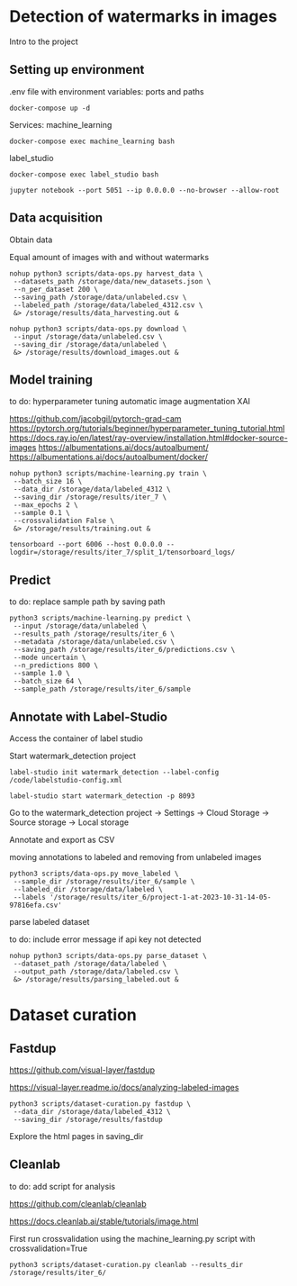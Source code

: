 # Detection of watermarks in images

Intro to the project




## Setting up environment

.env file with environment variables: ports and paths

```
docker-compose up -d
```

Services:
machine_learning

```
docker-compose exec machine_learning bash
```

label_studio

```
docker-compose exec label_studio bash
```

```
jupyter notebook --port 5051 --ip 0.0.0.0 --no-browser --allow-root
```


## Data acquisition

Obtain data

Equal amount of images with and without watermarks

```
nohup python3 scripts/data-ops.py harvest_data \
 --datasets_path /storage/data/new_datasets.json \
 --n_per_dataset 200 \
 --saving_path /storage/data/unlabeled.csv \
 --labeled_path /storage/data/labeled_4312.csv \
 &> /storage/results/data_harvesting.out &

nohup python3 scripts/data-ops.py download \
 --input /storage/data/unlabeled.csv \
 --saving_dir /storage/data/unlabeled \
 &> /storage/results/download_images.out &

```


## Model training

to do:
hyperparameter tuning
automatic image augmentation
XAI

https://github.com/jacobgil/pytorch-grad-cam
https://pytorch.org/tutorials/beginner/hyperparameter_tuning_tutorial.html
https://docs.ray.io/en/latest/ray-overview/installation.html#docker-source-images
https://albumentations.ai/docs/autoalbument/
https://albumentations.ai/docs/autoalbument/docker/

```
nohup python3 scripts/machine-learning.py train \
 --batch_size 16 \
 --data_dir /storage/data/labeled_4312 \
 --saving_dir /storage/results/iter_7 \
 --max_epochs 2 \
 --sample 0.1 \
 --crossvalidation False \
 &> /storage/results/training.out &
```

```
tensorboard --port 6006 --host 0.0.0.0 --logdir=/storage/results/iter_7/split_1/tensorboard_logs/
```




## Predict

to do: replace sample path by saving path

```
python3 scripts/machine-learning.py predict \
 --input /storage/data/unlabeled \
 --results_path /storage/results/iter_6 \
 --metadata /storage/data/unlabeled.csv \
 --saving_path /storage/results/iter_6/predictions.csv \
 --mode uncertain \
 --n_predictions 800 \
 --sample 1.0 \
 --batch_size 64 \
 --sample_path /storage/results/iter_6/sample
```

## Annotate with Label-Studio

Access the container of label studio

Start watermark_detection project

```
label-studio init watermark_detection --label-config /code/labelstudio-config.xml

label-studio start watermark_detection -p 8093
```

Go to the watermark_detection project -> Settings -> Cloud Storage -> Source storage -> Local storage

Annotate and export as CSV

moving annotations to labeled and removing from unlabeled images

```
python3 scripts/data-ops.py move_labeled \
 --sample_dir /storage/results/iter_6/sample \
 --labeled_dir /storage/data/labeled \
 --labels '/storage/results/iter_6/project-1-at-2023-10-31-14-05-97816efa.csv'
```
parse labeled dataset

to do: include error message if api key not detected

```
nohup python3 scripts/data-ops.py parse_dataset \
 --dataset_path /storage/data/labeled \
 --output_path /storage/data/labeled.csv \
 &> /storage/results/parsing_labeled.out &
```


# Dataset curation

## Fastdup

https://github.com/visual-layer/fastdup

https://visual-layer.readme.io/docs/analyzing-labeled-images

```
python3 scripts/dataset-curation.py fastdup \
 --data_dir /storage/data/labeled_4312 \
 --saving_dir /storage/results/fastdup
```

Explore the html pages in saving_dir


## Cleanlab

to do: add script for analysis 

https://github.com/cleanlab/cleanlab

https://docs.cleanlab.ai/stable/tutorials/image.html

First run crossvalidation using the machine_learning.py script with crossvalidation=True

```
python3 scripts/dataset-curation.py cleanlab --results_dir /storage/results/iter_6/ 
```



